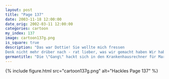 ```yaml
---
layout: post
title: "Page 137"
date: 2003-11-18 12:00:00
date_orig: 2002-03-11 12:00:00
categories: cartoon
my_index: 137
image: cartoon137g.png
is_square: true
description: "Das war Dottie! Sie wollte mich fressen
Denk nicht mehr drüber nach - rat lieber, was wir gemacht haben Wir haben die Krankenhausdatenbank gehackt, damit du besseres Essen bekommst Ich habe das Passwort durch social engineering herausbekommen, Percy und Pete sind ins Netzwerk eingedrungen, und Preston hat die Daten eigegeben Ihr Geeks macht also endlich etwas nützliches mit euren Fähigkeiten Entschuldigung dass ich dich fressen wollte Marcus! Hier ist dein Essen Äpfel?! Mais?! Ich esse Käse Preston Was? Ich nehm das, wenn du es nicht willst hackles peter percy preston marcus"
germantitle: "Die \"Gang\" hackt sich in den Krankenhausrechner für Marcus"
---
```


{% include figure.html src="cartoon137g.png" alt="Hackles Page 137"  %}

